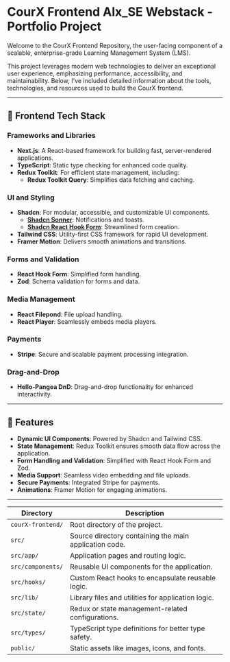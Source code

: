 # CourX Frontend Alx_SE Webstack - Portfolio Project

Welcome to the CourX Frontend Repository, the user-facing component of a scalable, enterprise-grade Learning Management System (LMS).  

This project leverages modern web technologies to deliver an exceptional user experience, emphasizing performance, accessibility, and maintainability. Below, I've included detailed information about the tools, technologies, and resources used to build the CourX frontend.

---

## 🚀 Frontend Tech Stack  

### Frameworks and Libraries  
- **Next.js**: A React-based framework for building fast, server-rendered applications.  
- **TypeScript**: Static type checking for enhanced code quality.  
- **Redux Toolkit**: For efficient state management, including:  
  - **Redux Toolkit Query**: Simplifies data fetching and caching.  

### UI and Styling  
- **Shadcn**: For modular, accessible, and customizable UI components.  
  - **[Shadcn Sonner](https://ui.shadcn.com/docs/components/sonner)**: Notifications and toasts.  
  - **[Shadcn React Hook Form](https://ui.shadcn.com/docs/components/react-hook-form)**: Streamlined form creation.  
- **Tailwind CSS**: Utility-first CSS framework for rapid UI development.  
- **Framer Motion**: Delivers smooth animations and transitions.  

### Forms and Validation  
- **React Hook Form**: Simplified form handling.  
- **Zod**: Schema validation for forms and data.  

### Media Management  
- **React Filepond**: File upload handling.  
- **React Player**: Seamlessly embeds media players.  

### Payments  
- **Stripe**: Secure and scalable payment processing integration.  

### Drag-and-Drop  
- **Hello-Pangea DnD**: Drag-and-drop functionality for enhanced interactivity.  

---

## 🌟 Features  

- **Dynamic UI Components**: Powered by Shadcn and Tailwind CSS.  
- **State Management**: Redux Toolkit ensures smooth data flow across the application.  
- **Form Handling and Validation**: Simplified with React Hook Form and Zod.  
- **Media Support**: Seamless video embedding and file uploads.  
- **Secure Payments**: Integrated Stripe for payments.  
- **Animations**: Framer Motion for engaging animations.  

---

| **Directory**      | **Description**                                       |
|---------------------|-------------------------------------------------------|
| `courX-frontend/`   | Root directory of the project.                       |
| `src/`              | Source directory containing the main application code. |
| `src/app/`          | Application pages and routing logic.                 |
| `src/components/`   | Reusable UI components for the application.          |
| `src/hooks/`        | Custom React hooks to encapsulate reusable logic.    |
| `src/lib/`          | Library files and utilities for application logic.   |
| `src/state/`        | Redux or state management-related configurations.    |
| `src/types/`        | TypeScript type definitions for better type safety.  |
| `public/`           | Static assets like images, icons, and fonts.         |

